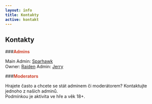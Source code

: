 ```yaml
---
layout: info
title: Kontakty
active: kontakt
---
```


## Kontakty

<section>
  <style type="text/css" scoped>
    span {
      color: #ce422b;
      font-weight: bold
    }
  </style>

###<span>Admins</span>  

Main Admin: [Sparhawk](http://steamcommunity.com/id/Sp4rh4wk/)  
Owner: [Raiden](http://steamcommunity.com/profiles/76561197990907444/)
Admin: [Jerry](http://steamcommunity.com/id/Geremmi/)

###<span>Moderators</span>  

 

Hrajete často a chcete se stát adminem či moderátorem? Kontaktujte jednoho z našich adminů.  
Podmínkou je aktivita ve hře a věk 18+.

</section>
